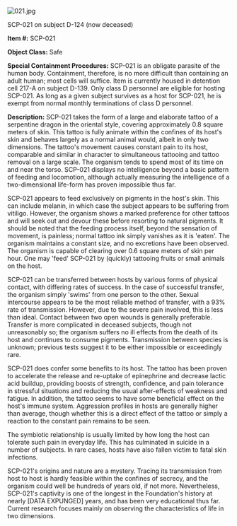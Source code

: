 ![021.jpg](http://scp-wiki.wdfiles.com/local--files/scp-021/021.jpg)

SCP-021 on subject D-124 (now deceased)

**Item #:** SCP-021

**Object Class:** Safe

**Special Containment Procedures:** SCP-021 is an obligate parasite of the human body. Containment, therefore, is no more difficult than containing an adult human; most cells will suffice. Item is currently housed in detention cell 217-A on subject D-139. Only class D personnel are eligible for hosting SCP-021. As long as a given subject survives as a host for SCP-021, he is exempt from normal monthly terminations of class D personnel.

**Description:** SCP-021 takes the form of a large and elaborate tattoo of a serpentine dragon in the oriental style, covering approximately 0.8 square meters of skin. This tattoo is fully animate within the confines of its host's skin and behaves largely as a normal animal would, albeit in only two dimensions. The tattoo's movement causes constant pain to its host, comparable and similar in character to simultaneous tattooing and tattoo removal on a large scale. The organism tends to spend most of its time on and near the torso. SCP-021 displays no intelligence beyond a basic pattern of feeding and locomotion, although actually measuring the intelligence of a two-dimensional life-form has proven impossible thus far.

SCP-021 appears to feed exclusively on pigments in the host's skin. This can include melanin, in which case the subject appears to be suffering from vitiligo. However, the organism shows a marked preference for other tattoos and will seek out and devour these before resorting to natural pigments. It should be noted that the feeding process itself, beyond the sensation of movement, is painless; normal tattoo ink simply vanishes as it is 'eaten'. The organism maintains a constant size, and no excretions have been observed. The organism is capable of clearing over 0.6 square meters of skin per hour. One may 'feed' SCP-021 by (quickly) tattooing fruits or small animals on the host.

SCP-021 can be transferred between hosts by various forms of physical contact, with differing rates of success. In the case of successful transfer, the organism simply 'swims' from one person to the other. Sexual intercourse appears to be the most reliable method of transfer, with a 93% rate of transmission. However, due to the severe pain involved, this is less than ideal. Contact between two open wounds is generally preferable. Transfer is more complicated in deceased subjects, though not unreasonably so; the organism suffers no ill effects from the death of its host and continues to consume pigments. Transmission between species is unknown; previous tests suggest it to be either impossible or exceedingly rare.

SCP-021 does confer some benefits to its host. The tattoo has been proven to accelerate the release and re-uptake of epinephrine and decrease lactic acid buildup, providing boosts of strength, confidence, and pain tolerance in stressful situations and reducing the usual after-effects of weakness and fatigue. In addition, the tattoo seems to have some beneficial effect on the host's immune system. Aggression profiles in hosts are generally higher than average, though whether this is a direct effect of the tattoo or simply a reaction to the constant pain remains to be seen.

The symbiotic relationship is usually limited by how long the host can tolerate such pain in everyday life. This has culminated in suicide in a number of subjects. In rare cases, hosts have also fallen victim to fatal skin infections.

SCP-021's origins and nature are a mystery. Tracing its transmission from host to host is hardly feasible within the confines of secrecy, and the organism could well be hundreds of years old, if not more. Nevertheless, SCP-021's captivity is one of the longest in the Foundation's history at nearly \[DATA EXPUNGED\] years, and has been very educational thus far. Current research focuses mainly on observing the characteristics of life in two dimensions.